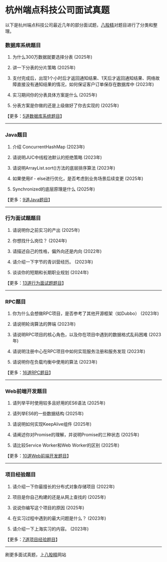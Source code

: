 # 杭州端点科技公司面试真题

以下是杭州端点科技公司最近几年的部分面试题，[八股精](https://www.bagujing.com)对题目进行了分类和整理。

### 数据库系统题目

1. 为什么300万数据就要选择分表 (2025年) 

2. 讲一下分表的分片策略 (2025年) 

3. 支付完成后，出现1个小时后才返回通知结果、1天后才返回通知结果、网络故障直接没有通知结果的情况，如何保证客户订单保存在数据库中 (2023年) 

4. 实习期间你的分表具体方案是什么 (2025年) 

5. 分表方案是你做的还是上级做好了你去实现的 (2025年) 

【更多：[5道数据库系统题目](https://www.bagujing.com/companies)】


---

### Java题目

1. 介绍 ConcurrentHashMap (2023年) 

2. 请说明JUC中线程池默认的拒绝策略 (2023年) 

3. 请说明ArrayList.sort()方法的底层排序算法 (2023年) 

4. 如果使用if - else进行优化，是否考虑到业务场景后续变更 (2025年) 

5. Synchronized的底层原理是什么 (2025年) 

【更多：[9道Java题目](https://www.bagujing.com/companies)】


---

### 行为面试题题目

1. 请说明你之前实习的产出 (2025年) 

2. 你想找什么岗位？ (2024年) 

3. 请描述自己的性格，偏外向还是内向 (2022年) 

4. 请介绍一下字节的青训营经历。 (2023年) 

5. 谈谈你的短期和长期职业规划 (2024年) 

【更多：[13道行为面试题题目](https://www.bagujing.com/companies)】


---

### RPC题目

1. 你为什么会想做RPC项目，是否参考了其他开源框架（如Dubbo） (2023年) 

2. 请说明轮询算法的弊端 (2023年) 

3. 请说明RPC项目的核心角色，以及你在项目中遇到的数据格式乱码困难 (2023年) 

4. 请说明注册中心在RPC项目中如何实现服务注册和服务发现 (2023年) 

5. 请说明你在负载均衡中使用的算法 (2023年) 

【更多：[16道RPC题目](https://www.bagujing.com/companies)】


---

### Web前端开发题目

1. 请列举平时使用较多且好用的ES6语法 (2025年) 

2. 请列举ES6的一些数据结构 (2025年) 

3. 请说明如何实现KeepAlive组件 (2025年) 

4. 请阐述你对Promise的理解，并说明Promise的三种状态 (2025年) 

5. 请比较Service Worker和Web Worker的区别 (2025年) 

【更多：[10道Web前端开发题目](https://www.bagujing.com/companies)】


---

### 项目经验题目

1. 请介绍一下你最擅长的分布式对象存储项目 (2022年) 

2. 项目是你自己构建的还是从网上查找的 (2025年) 

3. 说说你编写这个项目的原因 (2025年) 

4. 在实习过程中遇到的最大问题是什么？ (2023年) 

5. 请介绍一下上海实习的内容。 (2023年) 

【更多：[7道项目经验题目](https://www.bagujing.com/companies)】


---

刷更多面试真题，上[八股精](https://www.bagujing.com)网站